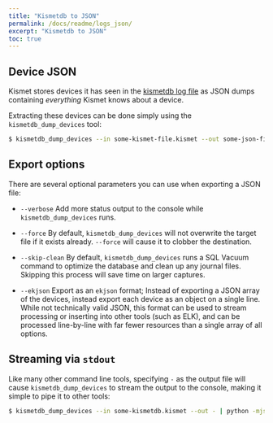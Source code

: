 ```yaml
---
title: "Kismetdb to JSON"
permalink: /docs/readme/logs_json/
excerpt: "Kismetdb to JSON"
toc: true
---
```


## Device JSON
Kismet stores devices it has seen in the [kismetdb log file](/docs/readme/logging/) as JSON dumps containing *everything* Kismet knows about a device.

Extracting these devices can be done simply using the `kismetdb_dump_devices` tool:

```bash
$ kismetdb_dump_devices --in some-kismet-file.kismet --out some-json-file.json
```

## Export options
There are several optional parameters you can use when exporting a JSON file:

* `--verbose`
    Add more status output to the console while `kismetdb_dump_devices` runs.

* `--force`
    By default, `kismetdb_dump_devices` will not overwrite the target file if it exists already.  `--force` will cause it to clobber the destination.

* `--skip-clean`
    By default, `kismetdb_dump_devices` runs a SQL Vacuum command to optimize the database and clean up any journal files.  Skipping this process will save time on larger captures.

* `--ekjson`
    Export as an `ekjson` format; Instead of exporting a JSON array of the devices, instead export each device as an object on a single line.  While not technically valid JSON, this format can be used to stream processing or inserting into other tools (such as ELK), and can be processed line-by-line with far fewer resources than a single array of all options.

## Streaming via `stdout`

Like many other command line tools, specifying `-` as the output file will cause `kismetdb_dump_devices` to stream the output to the console, making it simple to pipe it to other tools:

```bash
$ kismetdb_dump_devices --in some-kismetdb.kismet --out - | python -mjson.tool
```

